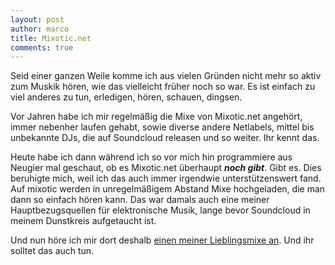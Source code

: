 ```yaml
---
layout: post
author: marco
title: Mixotic.net
comments: true
---
```


Seid einer ganzen Weile komme ich aus vielen Gründen nicht mehr so aktiv zum Muskik
hören, wie das vielleicht früher noch so war. Es ist einfach zu viel anderes zu tun,
erledigen, hören, schauen, dingsen.

Vor Jahren habe ich mir regelmäßig die Mixe von Mixotic.net angehört, immer nebenher laufen
gehabt, sowie diverse andere Netlabels, mittel bis unbekannte DJs, die auf Soundcloud
releasen und so weiter. Ihr kennt das.

Heute habe ich dann während ich so vor mich hin programmiere aus Neugier mal geschaut,
ob es Mixotic.net überhaupt ***noch gibt***.
Gibt es. Dies beruhigte mich, weil ich das auch immer irgendwie unterstützenswert fand.
Auf mixotic werden in unregelmäßigem Abstand Mixe hochgeladen, die man dann so einfach hören kann.
Das war damals auch eine meiner Hauptbezugsquellen für elektronische Musik, lange bevor Soundcloud in
meinem Dunstkreis aufgetaucht ist.


Und nun höre ich mir dort deshalb [einen meiner Lieblingsmixe an](http://www.mixotic.net/dj-mixes/dream-house-dub-house/257). Und ihr solltet das auch tun.
